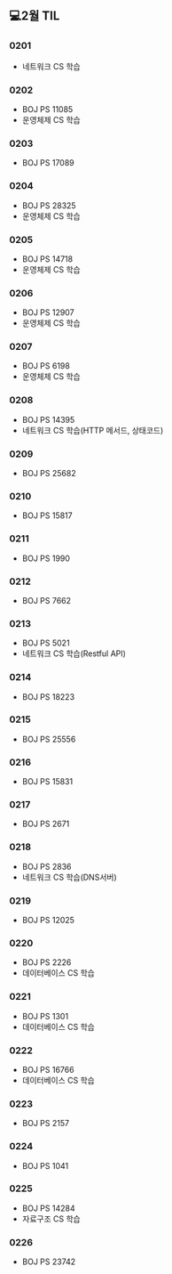 ## 💻2월 TIL

### 0201
* 네트워크 CS 학습

### 0202
* BOJ PS 11085
* 운영체제 CS 학습

### 0203
* BOJ PS 17089

### 0204
* BOJ PS 28325
* 운영체제 CS 학습

### 0205
* BOJ PS 14718
* 운영체제 CS 학습

### 0206
* BOJ PS 12907
* 운영체제 CS 학습

### 0207
* BOJ PS 6198
* 운영체제 CS 학습

### 0208
* BOJ PS 14395
* 네트워크 CS 학습(HTTP 메서드, 상태코드)

### 0209
* BOJ PS 25682

### 0210 
* BOJ PS 15817

### 0211
* BOJ PS 1990

### 0212
* BOJ PS 7662

### 0213
* BOJ PS 5021
* 네트워크 CS 학습(Restful API)

### 0214
* BOJ PS 18223

### 0215
* BOJ PS 25556

### 0216
* BOJ PS 15831

### 0217
* BOJ PS 2671

### 0218
* BOJ PS 2836
* 네트워크 CS 학습(DNS서버)

### 0219
* BOJ PS 12025

### 0220
* BOJ PS 2226
* 데이터베이스 CS 학습

### 0221
* BOJ PS 1301
* 데이터베이스 CS 학습

### 0222
* BOJ PS 16766
* 데이터베이스 CS 학습

### 0223
* BOJ PS 2157

### 0224
* BOJ PS 1041

### 0225
* BOJ PS 14284
* 자료구조 CS 학습

### 0226
* BOJ PS 23742